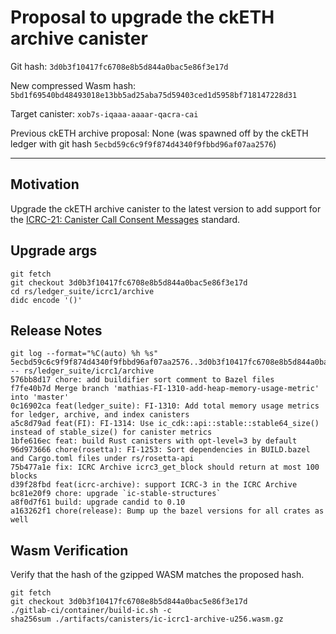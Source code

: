 # Proposal to upgrade the ckETH archive canister

Git hash: `3d0b3f10417fc6708e8b5d844a0bac5e86f3e17d`

New compressed Wasm hash: `5bd1f69540bd48493018e13bb5ad25aba75d59403ced1d5958bf718147228d31`

Target canister: `xob7s-iqaaa-aaaar-qacra-cai`

Previous ckETH archive proposal: None (was spawned off by the ckETH ledger with git hash `5ecbd59c6c9f9f874d4340f9fbbd96af07aa2576`)

---

## Motivation
Upgrade the ckETH archive canister to the latest version to add support for the [ICRC-21: Canister Call Consent Messages](https://github.com/dfinity/wg-identity-authentication/blob/fd846030109710cab67d9381485a73db424f2b07/topics/ICRC-21/icrc_21_consent_msg.md) standard.


## Upgrade args

```
git fetch
git checkout 3d0b3f10417fc6708e8b5d844a0bac5e86f3e17d
cd rs/ledger_suite/icrc1/archive
didc encode '()'
```

## Release Notes

```
git log --format="%C(auto) %h %s" 5ecbd59c6c9f9f874d4340f9fbbd96af07aa2576..3d0b3f10417fc6708e8b5d844a0bac5e86f3e17d -- rs/ledger_suite/icrc1/archive
576bb8d17 chore: add buildifier sort comment to Bazel files
f7fe40b7d Merge branch 'mathias-FI-1310-add-heap-memory-usage-metric' into 'master'
0c16902ca feat(ledger_suite): FI-1310: Add total memory usage metrics for ledger, archive, and index canisters
a5c8d79ad feat(FI): FI-1314: Use ic_cdk::api::stable::stable64_size() instead of stable_size() for canister metrics
1bfe616ec feat: build Rust canisters with opt-level=3 by default
96d973666 chore(rosetta): FI-1253: Sort dependencies in BUILD.bazel and Cargo.toml files under rs/rosetta-api
75b477a1e fix: ICRC Archive icrc3_get_block should return at most 100 blocks
d39f28fbd feat(icrc-archive): support ICRC-3 in the ICRC Archive
bc81e20f9 chore: upgrade `ic-stable-structures`
a8f0d7f61 build: upgrade candid to 0.10
a163262f1 chore(release): Bump up the bazel versions for all crates as well
 ```

## Wasm Verification

Verify that the hash of the gzipped WASM matches the proposed hash.

```
git fetch
git checkout 3d0b3f10417fc6708e8b5d844a0bac5e86f3e17d
./gitlab-ci/container/build-ic.sh -c
sha256sum ./artifacts/canisters/ic-icrc1-archive-u256.wasm.gz
```
